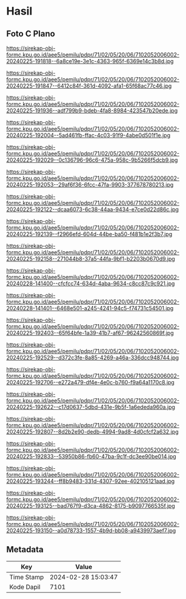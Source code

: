 # Hasil

## Foto C Plano

https://sirekap-obj-formc.kpu.go.id/aee5/pemilu/pdpr/71/02/05/20/06/7102052006002-20240225-191818--6a8ce19e-3e1c-4363-965f-6369e14c3b8d.jpg

https://sirekap-obj-formc.kpu.go.id/aee5/pemilu/pdpr/71/02/05/20/06/7102052006002-20240225-191847--6412c84f-361d-4092-afa1-65f68ac77c46.jpg

https://sirekap-obj-formc.kpu.go.id/aee5/pemilu/pdpr/71/02/05/20/06/7102052006002-20240225-191936--adf799b9-bdeb-4fa8-8984-423547b20ede.jpg

https://sirekap-obj-formc.kpu.go.id/aee5/pemilu/pdpr/71/02/05/20/06/7102052006002-20240225-192004--5ad461fb-ffac-4c03-91f9-4abe0d501f1e.jpg

https://sirekap-obj-formc.kpu.go.id/aee5/pemilu/pdpr/71/02/05/20/06/7102052006002-20240225-192029--0c136796-96c6-475a-958c-9b5266f5dcb9.jpg

https://sirekap-obj-formc.kpu.go.id/aee5/pemilu/pdpr/71/02/05/20/06/7102052006002-20240225-192053--29af6f36-6fcc-47fa-9903-377678780213.jpg

https://sirekap-obj-formc.kpu.go.id/aee5/pemilu/pdpr/71/02/05/20/06/7102052006002-20240225-192122--dcaa6073-6c38-44aa-9434-e7ce0d22d86c.jpg

https://sirekap-obj-formc.kpu.go.id/aee5/pemilu/pdpr/71/02/05/20/06/7102052006002-20240225-192139--f2966efd-604d-44be-ba50-f481b1e2f3b7.jpg

https://sirekap-obj-formc.kpu.go.id/aee5/pemilu/pdpr/71/02/05/20/06/7102052006002-20240225-192158--271044b8-37a5-44fa-9bf1-b2203b0670d9.jpg

https://sirekap-obj-formc.kpu.go.id/aee5/pemilu/pdpr/71/02/05/20/06/7102052006002-20240228-141400--cfcfcc74-634d-4aba-9634-c8cc87c9c921.jpg

https://sirekap-obj-formc.kpu.go.id/aee5/pemilu/pdpr/71/02/05/20/06/7102052006002-20240228-141401--6468e501-a245-4241-94c5-f74731c54501.jpg

https://sirekap-obj-formc.kpu.go.id/aee5/pemilu/pdpr/71/02/05/20/06/7102052006002-20240225-192403--65f64bfe-1a39-41b7-af67-96242560869f.jpg

https://sirekap-obj-formc.kpu.go.id/aee5/pemilu/pdpr/71/02/05/20/06/7102052006002-20240225-192529--d372c3fe-8a85-4269-a46a-336dcc948744.jpg

https://sirekap-obj-formc.kpu.go.id/aee5/pemilu/pdpr/71/02/05/20/06/7102052006002-20240225-192706--e272a479-df4e-4e0c-b760-f9a64a1170c8.jpg

https://sirekap-obj-formc.kpu.go.id/aee5/pemilu/pdpr/71/02/05/20/06/7102052006002-20240225-192622--c17d0637-5dbd-431e-9b5f-1a6ededa960a.jpg

https://sirekap-obj-formc.kpu.go.id/aee5/pemilu/pdpr/71/02/05/20/06/7102052006002-20240225-192807--8d2b2e90-dedb-4994-9ad8-4d0cfcf2a632.jpg

https://sirekap-obj-formc.kpu.go.id/aee5/pemilu/pdpr/71/02/05/20/06/7102052006002-20240225-192833--53950b86-fb60-47ba-9c1f-dc3ee90be014.jpg

https://sirekap-obj-formc.kpu.go.id/aee5/pemilu/pdpr/71/02/05/20/06/7102052006002-20240225-193244--ff8b9483-331d-4307-92ee-402105121aad.jpg

https://sirekap-obj-formc.kpu.go.id/aee5/pemilu/pdpr/71/02/05/20/06/7102052006002-20240225-193125--bad767f9-d3ca-4862-8175-b9097766535f.jpg

https://sirekap-obj-formc.kpu.go.id/aee5/pemilu/pdpr/71/02/05/20/06/7102052006002-20240225-193150--a0d78733-1557-4b9d-bb08-a9439973aef7.jpg


## Metadata

| Key        | Value               |
| ---------- | ------------------- |
| Time Stamp | 2024-02-28 15:03:47 |
| Kode Dapil | 7101                |



